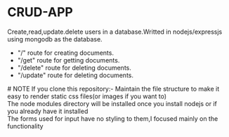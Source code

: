 # CRUD-APP
Create,read,update.delete users in a database.Writted in nodejs/expressjs using mongodb as the database.
<ul>
  <li>"/" route for creating documents.</li>  
  <li>"/get" route for getting documents.  </li>
  <li>"/delete" route for deleting documents. </li> 
  <li>"/update" route for deleting documents. </li>
  </ul>
# NOTE
If you clone this repository:-  Maintain the file structure to make it easy to render static css files(or images if you want to)<br/>The node modules directory will be installed once you install nodejs or if you already have it installed<br/>The forms used for input have no styling to them,I focused mainly on the functionality
